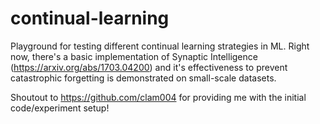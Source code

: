 # continual-learning
Playground for testing different continual learning strategies in ML. Right now, there's a basic implementation of Synaptic Intelligence (https://arxiv.org/abs/1703.04200) and it's effectiveness to prevent catastrophic forgetting is demonstrated on small-scale datasets.

Shoutout to https://github.com/clam004 for providing me with the initial code/experiment setup!
